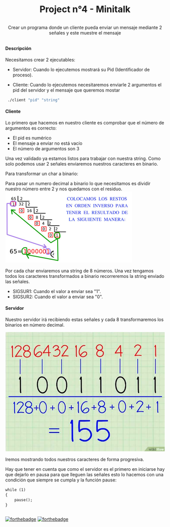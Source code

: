<h1 align="center">Project n°4 - Minitalk
   <h4 align="center" style="width: 100%; margin: 2rem auto; font-weight: normal;">
   Crear un programa donde un cliente pueda enviar un mensaje mediante 2 señales y este muestre el mensaje
   </h4>
</h1>

<h4> Descripción </h4>
Necesitamos crear 2 ejecutables:

- Servidor: Cuando lo ejecutemos mostrará su Pid (Identificador de proceso).


- Cliente: Cuando lo ejecutemos necesitaremos enviarle 2 argumentos el pid del servidor y el mensaje que queremos mostar

```bash
 ./client "pid" "string"
```

<h4> Cliente </h4>

Lo primero que hacemos en nuestro cliente es comprobar que el número de argumentos es
correcto:
- El pid es numérico
- El mensaje a enviar no está vacío
- El número de argumentos son 3

Una vez validado ya estamos listos para trabajar con nuestra string. Como solo podemos usar
2 señales enviaremos nuestros caracteres en binario.

Para transformar un char a binario:

Para pasar un numero decimal a binario lo que necesitamos es dividir nuestro número entre 2 y nos quedamos con el residuo.
![Decimal to binari](./img/decimal_bin.jpeg)

Por cada char enviaremos una string de 8 números. Una vez tengamos todos los caracteres transformados a binario
recorreremos la string enviado las señales.
- SIGSUR1: Cuando el valor a enviar sea "1".
- SIGSUR2: Cuando el valor a enviar sea "0".

<h4> Servidor </h4>

Nuestro servidor irá recibiendo estas señales y cada 8 transformaremos los binarios en número decimal.

![Decimal to binari](./img/bin_decimal.jpeg)

Iremos mostrando todos nuestros caracteres de forma progresiva.

Hay que tener en cuenta que como el servidor es el primero en iniciarse hay que dejarlo en pausa
para que lleguen las señales esto lo hacemos con una condición que siempre se cumpla
y la función pause:

	while (1)
	{
		pause();
	}

##
[![forthebadge](https://forthebadge.com/images/badges/made-with-c.svg)](https://forthebadge.com)
[![forthebadge](https://forthebadge.com/images/badges/built-with-love.svg)](https://forthebadge.com)


